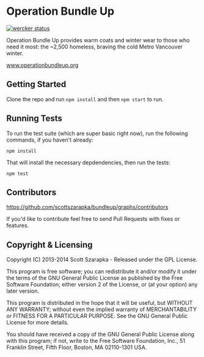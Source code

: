 Operation Bundle Up
===================

[![wercker status](https://app.wercker.com/status/92fa240dd385d89b2fd11d2b11aed28e/m "wercker status")](https://app.wercker.com/project/bykey/92fa240dd385d89b2fd11d2b11aed28e)

Operation Bundle Up provides warm coats and winter wear to those who need it most: the ~2,500 homeless, braving the cold Metro Vancouver winter.

www.operationbundleup.org

## Getting Started

Clone the repo and run `npm install` and then `npm start` to run.

## Running Tests

To run the test suite (which are super basic right now), run the following commands, if you haven't already:

    npm install

That will install the necessary depdendencies, then run the tests:

    npm test

## Contributors

https://github.com/scottszarapka/bundleup/graphs/contributors

If you'd like to contribute feel free to send Pull Requests with fixes or features.

## Copyright & Licensing

Copyright (C) 2013-2014 Scott Szarapka - Released under the GPL License.

This program is free software; you can redistribute it and/or modify it under the terms of the GNU General Public License as published by the Free Software Foundation; either version 2 of the License, or (at your option) any later version.

This program is distributed in the hope that it will be useful, but WITHOUT ANY WARRANTY; without even the implied warranty of MERCHANTABILITY or FITNESS FOR A PARTICULAR PURPOSE.  See the GNU General Public License for more details.

You should have received a copy of the GNU General Public License along with this program; if not, write to the Free Software Foundation, Inc., 51 Franklin Street, Fifth Floor, Boston, MA 02110-1301 USA.